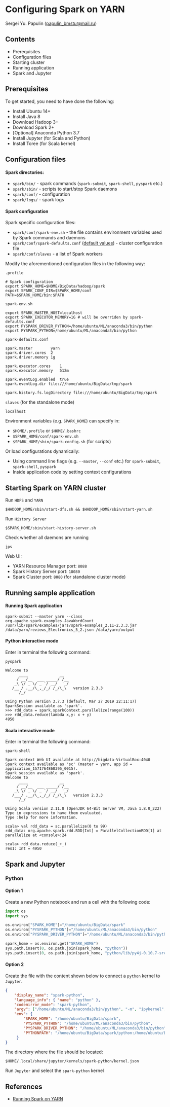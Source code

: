# Configuring Spark on YARN
Sergei Yu. Papulin (papulin_bmstu@mail.ru)

## Contents

- Prerequisites
- Configuration files
- Starting cluster
- Running application
- Spark and Jupyter

## Prerequisites

To get started, you need to have done the following:

- Install Ubuntu 14+
- Install Java 8
- Download Hadoop 3+
- Download Spark 2+
- [Optional] Anaconda Python 3.7
- Install Jupyter (for Scala and Python)
- Install Toree (for Scala kernel)

## Configuration files

#### Spark directories:

- `spark/bin/` - spark commands (`spark-submit`, `spark-shell`, `pyspark` etc.)
- `spark/sbin/` - scripts to start/stop Spark daemons
- `spark/conf/` - configuration
- `spark/logs/` - spark logs


#### Spark configuration

Spark specific configuration files:

- `spark/conf/spark-env.sh` - the file contains environment variables used by Spark commands and daemons
- `spark/conf/spark-defaults.conf` ([default values](https://spark.apache.org/docs/2.3.0/configuration.html)) - cluster configuration file
- `spark/conf/slaves` - a list of Spark workers

Modify the aforementioned configuration files in the following way:

`.profile`
```
# Spark configuration
export SPARK_HOME=$HOME/BigData/hadoop/spark
export SPARK_CONF_DIR=$SPARK_HOME/conf
PATH=$SPARK_HOME/bin:$PATH
```

`spark-env.sh`

```
export SPARK_MASTER_HOST=localhost
export SPARK_EXECUTOR_MEMORY=1G # will be overriden by spark-defaults.conf
export PYSPARK_DRIVER_PYTHON=/home/ubuntu/ML/anaconda3/bin/python
export PYSPARK_PYTHON=/home/ubuntu/ML/anaconda3/bin/python

```

`spark-defaults.conf`

```
spark.master		yarn
spark.driver.cores	2
spark.driver.memory	1g

spark.executor.cores	1
spark.executor.memory	512m

spark.eventLog.enabled	true
spark.eventLog.dir file:///home/ubuntu/BigData/tmp/spark

spark.history.fs.logDirectory file:///home/ubuntu/BigData/tmp/spark
```

`slaves` (for the standalone mode)

```
localhost
```

Environment variables (e.g. `SPARK_HOME`) can specify in:

- `$HOME/.profile` or `$HOME/.bashrc`
- `$SPARK_HOME/conf/spark-env.sh`
- `$SPARK_HOME/sbin/spark-config.sh` (for scripts)

Or load configurations dynamically:
- Using command line flags (e.g. `--master`, `--conf` etc.) for `spark-submit`, `spark-shell`, `pyspark`
- Inside application code by setting context configurations  

## Starting Spark on YARN cluster

Run `HDFS` and `YARN`

`$HADOOP_HOME/sbin/start-dfs.sh && $HADOOP_HOME/sbin/start-yarn.sh`

Run `History Server`

`$SPARK_HOME/sbin/start-history-server.sh`

Check whether all daemons are running

`jps`


Web UI:
- YARN Resource Manager port: `8088`
- Spark History Server port: `18080`
- Spark Cluster port: `8080` (for standalone cluster mode)

## Running sample application

#### Running Spark application

`spark-submit --master yarn --class org.apache.spark.examples.JavaWordCount /usr/lib/spark/examples/jars/spark-examples_2.11-2.3.3.jar /data/yarn/reviews_Electronics_5_2.json /data/yarn/output`

#### Python interactive mode

Enter in terminal the following command:

`pyspark`

```
Welcome to
      ____              __
     / __/__  ___ _____/ /__
    _\ \/ _ \/ _ `/ __/  '_/
   /__ / .__/\_,_/_/ /_/\_\   version 2.3.3
      /_/

Using Python version 3.7.3 (default, Mar 27 2019 22:11:17)
SparkSession available as 'spark'.
>>> rdd_data = spark.sparkContext.parallelize(range(100))
>>> rdd_data.reduce(lambda x,y: x + y)
4950   
```


#### Scala interactive mode

Enter in terminal the following command:

`spark-shell`

```
Spark context Web UI available at http://bigdata-VirtualBox:4040
Spark context available as 'sc' (master = yarn, app id = application_1571764860395_0015).
Spark session available as 'spark'.
Welcome to
      ____              __
     / __/__  ___ _____/ /__
    _\ \/ _ \/ _ `/ __/  '_/
   /___/ .__/\_,_/_/ /_/\_\   version 2.3.3
      /_/
         
Using Scala version 2.11.8 (OpenJDK 64-Bit Server VM, Java 1.8.0_222)
Type in expressions to have them evaluated.
Type :help for more information.

scala> val rdd_data = sc.parallelize(0 to 99)
rdd_data: org.apache.spark.rdd.RDD[Int] = ParallelCollectionRDD[1] at parallelize at <console>:24

scala> rdd_data.reduce(_+_)
res1: Int = 4950
```

## Spark and Jupyter

### Python

#### Option 1

Create a new Python notebook and run a cell with the following code:

```python
import os
import sys

os.environ["SPARK_HOME"]="/home/ubuntu/BigData/spark"
os.environ["PYSPARK_PYTHON"]="/home/ubuntu/ML/anaconda3/bin/python"
os.environ["PYSPARK_DRIVER_PYTHON"]="/home/ubuntu/ML/anaconda3/bin/python"

spark_home = os.environ.get("SPARK_HOME")
sys.path.insert(0, os.path.join(spark_home, "python"))
sys.path.insert(0, os.path.join(spark_home, "python/lib/py4j-0.10.7-src.zip"))
```

#### Option 2

Create the file with the content shown below to connect a `python` kernel to `Jupyter`.

```json
{
    "display_name": "spark-python",
    "language_info": { "name": "python" },
    "codemirror_mode": "spark-python",
    "argv": ["/home/ubuntu/ML/anaconda3/bin/python", "-m", "ipykernel", "-f", "{connection_file}"],
    "env": {
        "SPARK_HOME": "/home/ubuntu/BigData/spark",
        "PYSPARK_PYTHON": "/home/ubuntu/ML/anaconda3/bin/python",
        "PYSPARK_DRIVER_PYTHON": "/home/ubuntu/ML/anaconda3/bin/python",
        "PYTHONPATH": "/home/ubuntu/BigData/spark/python:/home/ubuntu/BigData/spark/python/lib/py4j-0.10.7-src.zip"
     }
}
```

The directory where the file should be located:

`$HOME/.local/share/jupyter/kernels/spark-python/kernel.json`

Run `Jupyter` and select the `spark-python` kernel



## References 

- [Running Spark on YARN](https://spark.apache.org/docs/2.3.0/running-on-yarn.html)
